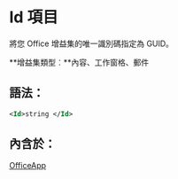 
# Id 項目
將您 Office 增益集的唯一識別碼指定為 GUID。

 **增益集類型︰**內容、工作窗格、郵件


## 語法：


```XML
<Id>string </Id>
```


## 內含於：

[OfficeApp](../../reference/manifest/officeapp.md)


